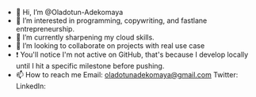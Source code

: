 - 👋 Hi, I’m @Oladotun-Adekomaya
- 👀 I’m interested in programming, copywriting, and fastlane entrepreneurship.
- 🌱 I’m currently sharpening my cloud skills.
- 💞️ I’m looking to collaborate on projects with real use case
- ❗ You'll notice I'm not active on GitHub, that's because 
     I develop locally until I hit a specific milestone before pushing.
- 📫 How to reach me
     Email: oladotunadekomaya@gmail.com
     Twitter:
     LinkedIn:

<!---
Oladotun-Adekomaya/Oladotun-Adekomaya is a ✨ special ✨ repository because its `README.md` (this file) appears on your GitHub profile.
You can click the Preview link to take a look at your changes.
--->
